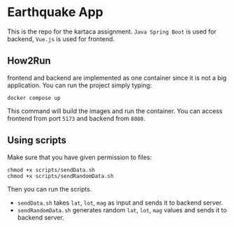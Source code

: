 # Earthquake App

This is the repo for the kartaca assignment. `Java Spring Boot` is used for backend, `Vue.js` is used for frontend.

## How2Run 

frontend and backend are implemented as one container since it is not a big application. You can run the project simply typing:
```
docker compose up
```
This command will build the images and run the container. You can access frontend from port `5173` and backend from `8080`.

## Using scripts
Make sure that you have given permission to files:
```
chmod +x scripts/sendData.sh
chmod +x scripts/sendRandomData.sh
```
Then you can run the scripts.
- `sendData.sh` takes `lat`, `lot`, `mag` as input and sends it to backend server. 
- `sendRandomData.sh` generates random `lat`, `lot`, `mag` values and sends it to backend server. 

